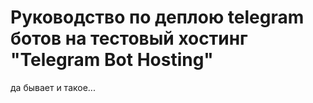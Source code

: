# Руководство по деплою telegram ботов на тестовый хостинг "Telegram Bot Hosting"

да бывает и такое...

